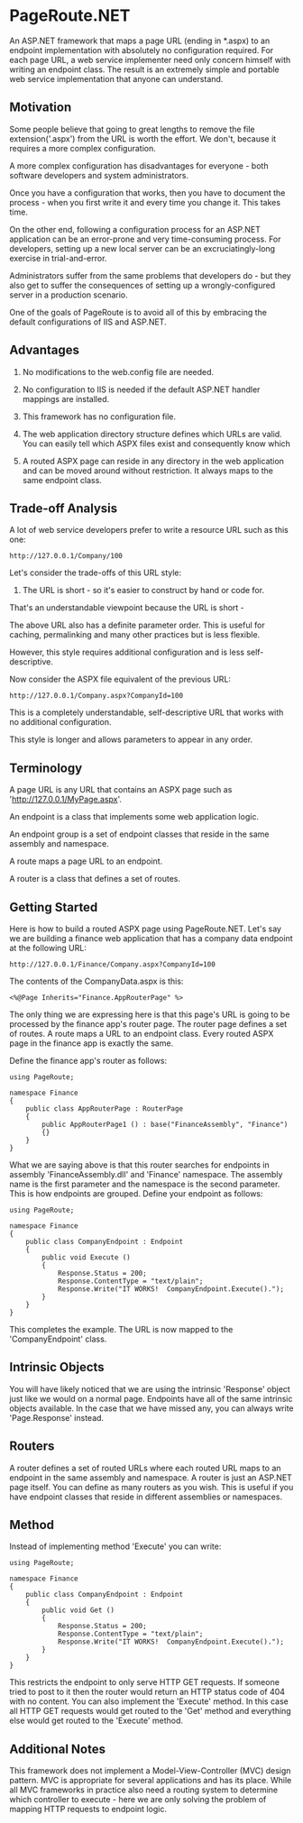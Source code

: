 # PageRoute.NET

An ASP.NET framework that maps a page URL (ending in *.aspx) to an endpoint implementation with absolutely no configuration required.
For each page URL, a web service implementer need only concern himself with writing an endpoint class.
The result is an extremely simple and portable web service implementation that anyone can understand.

## Motivation

Some people believe that going to great lengths to remove the file extension('.aspx') from the URL is worth the effort.
We don't, because it requires a more complex configuration.

A more complex configuration has disadvantages for everyone - both software developers and system administrators.

Once you have a configuration that works, then you have to document the process - when you first write it and every time you change it.
This takes time.

On the other end, following a configuration process for an ASP.NET application can be an error-prone and very time-consuming process.
For developers, setting up a new local server can be an excruciatingly-long exercise in trial-and-error.

Administrators suffer from the same problems that developers do - but they also get to suffer the consequences of setting up a wrongly-configured server in a production scenario.

One of the goals of PageRoute is to avoid all of this by embracing the default configurations of IIS and ASP.NET.

## Advantages

1. No modifications to the web.config file are needed.

1. No configuration to IIS is needed if the default ASP.NET handler mappings are installed.

1. This framework has no configuration file.

1. The web application directory structure defines which URLs are valid.  You can easily tell which ASPX files exist and consequently know which 

1. A routed ASPX page can reside in any directory in the web application and can be moved around without restriction.  It always maps to the same endpoint class.

## Trade-off Analysis

A lot of web service developers prefer to write a resource URL such as this one:

	http://127.0.0.1/Company/100

Let's consider the trade-offs of this URL style:

1. The URL is short - so it's easier to construct by hand or code for.
	
That's an understandable viewpoint because the URL is short - 

The above URL also has a definite parameter order.  This is useful for caching, permalinking and many other practices but is less flexible.

However, this style requires additional configuration and is less self-descriptive.

Now consider the ASPX file equivalent of the previous URL:

	http://127.0.0.1/Company.aspx?CompanyId=100
	
This is a completely understandable, self-descriptive URL that works with no additional configuration.

This style is longer and allows parameters to appear in any order.

## Terminology

A page URL is any URL that contains an ASPX page such as 'http://127.0.0.1/MyPage.aspx'.

An endpoint is a class that implements some web application logic.

An endpoint group is a set of endpoint classes that reside in the same assembly and namespace.

A route maps a page URL to an endpoint.

A router is a class that defines a set of routes.

## Getting Started

Here is how to build a routed ASPX page using PageRoute.NET.
Let's say we are building a finance web application that has a company data endpoint at the following URL:

	http://127.0.0.1/Finance/Company.aspx?CompanyId=100

The contents of the CompanyData.aspx is this:

	<%@Page Inherits="Finance.AppRouterPage" %>
	
The only thing we are expressing here is that this page's URL is going to be processed by the finance app's router page.
The router page defines a set of routes.
A route maps a URL to an endpoint class.
Every routed ASPX page in the finance app is exactly the same.

Define the finance app's router as follows:

	using PageRoute;

	namespace Finance
	{
		public class AppRouterPage : RouterPage
		{
			public AppRouterPage1 () : base("FinanceAssembly", "Finance")
			{}
		}
	}

What we are saying above is that this router searches for endpoints in assembly 'FinanceAssembly.dll' and 'Finance' namespace.
The assembly name is the first parameter and the namespace is the second parameter.
This is how endpoints are grouped.
Define your endpoint as follows:

	using PageRoute;

	namespace Finance
	{
		public class CompanyEndpoint : Endpoint
		{
			public void Execute ()
			{
				Response.Status = 200;
				Response.ContentType = "text/plain";
				Response.Write("IT WORKS!  CompanyEndpoint.Execute().");
			}
		}
	}

This completes the example.
The URL is now mapped to the 'CompanyEndpoint' class.

## Intrinsic Objects

You will have likely noticed that we are using the intrinsic 'Response' object just like we would on a normal page.
Endpoints have all of the same intrinsic objects available.
In the case that we have missed any, you can always write 'Page.Response' instead.

## Routers

A router defines a set of routed URLs where each routed URL maps to an endpoint in the same assembly and namespace.
A router is just an ASP.NET page itself.
You can define as many routers as you wish.
This is useful if you have endpoint classes that reside in different assemblies or namespaces.

## Method

Instead of implementing method 'Execute' you can write:

	using PageRoute;

	namespace Finance
	{
		public class CompanyEndpoint : Endpoint
		{
			public void Get ()
			{
				Response.Status = 200;
				Response.ContentType = "text/plain";
				Response.Write("IT WORKS!  CompanyEndpoint.Execute().");
			}
		}
	}

This restricts the endpoint to only serve HTTP GET requests.
If someone tried to post to it then the router would return an HTTP status code of 404 with no content.
You can also implement the 'Execute' method.
In this case all HTTP GET requests would get routed to the 'Get' method and everything else would get routed to the 'Execute' method.

## Additional Notes

This framework does not implement a Model-View-Controller (MVC) design pattern.
MVC is appropriate for several applications and has its place.
While all MVC frameworks in practice also need a routing system to determine which controller to execute - here we are only solving the problem of mapping HTTP requests to endpoint logic.
